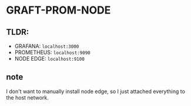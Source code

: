 # GRAFT-PROM-NODE
## TLDR: 

- GRAFANA: `localhost:3000`
- PROMETHEUS: `localhost:9090`
- NODE EDGE:  `localhost:9100`

## note
I don't want to manually install node edge, so I just attached everything to the host network.
